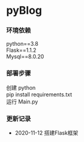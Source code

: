 pyBlog
===========================

### 环境依赖
python==3.8 \
Flask==1.1.2 \
Mysql==8.0.20


### 部署步骤
创建 python \
pip install requirements.txt \
运行 Main.py 


### 更新记录
- 2020-11-12 搭建Flask框架
